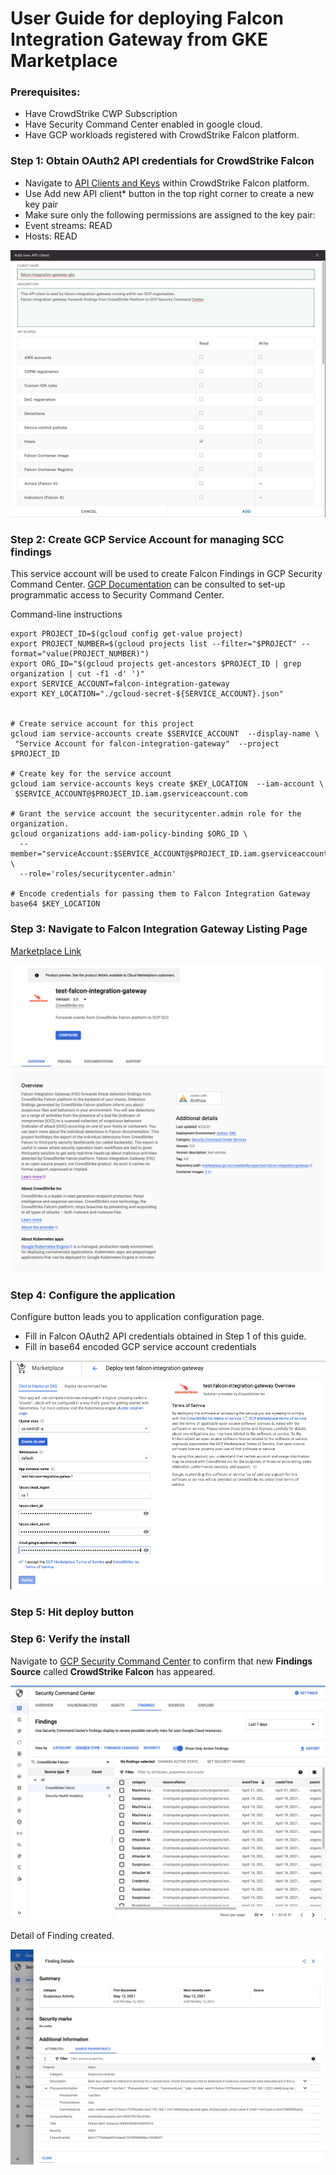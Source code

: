 # User Guide for deploying Falcon Integration Gateway from GKE Marketplace

### Prerequisites:

 - Have CrowdStrike CWP Subscription
 - Have Security Command Center enabled in google cloud.
 - Have GCP workloads registered with CrowdStrike Falcon platform.

### Step 1: Obtain OAuth2 API credentials for CrowdStrike Falcon

 - Navigate to [API Clients and Keys](https://falcon.crowdstrike.com/support/api-clients-and-keys) within CrowdStrike Falcon platform.
 - Use Add new API client* button in the top right corner to create a new key pair
 - Make sure only the following permissions are assigned to the key pair:
  - Event streams: READ
  - Hosts: READ
 
![api keys](assets/api_keys.png)
 
### Step 2: Create GCP Service Account for managing SCC findings

This service account will be used to create Falcon Findings in GCP Security Command Center. [GCP Documentation](https://cloud.google.com/security-command-center/docs/how-to-programmatic-access) can be consulted to set-up programmatic access to Security Command Center.

Command-line instructions
```
export PROJECT_ID=$(gcloud config get-value project)
export PROJECT_NUMBER=$(gcloud projects list --filter="$PROJECT" --format="value(PROJECT_NUMBER)")
export ORG_ID="$(gcloud projects get-ancestors $PROJECT_ID | grep organization | cut -f1 -d' ')"
export SERVICE_ACCOUNT=falcon-integration-gateway
export KEY_LOCATION="./gcloud-secret-${SERVICE_ACCOUNT}.json"


# Create service account for this project
gcloud iam service-accounts create $SERVICE_ACCOUNT  --display-name \
 "Service Account for falcon-integration-gateway"  --project $PROJECT_ID

# Create key for the service account
gcloud iam service-accounts keys create $KEY_LOCATION  --iam-account \
 $SERVICE_ACCOUNT@$PROJECT_ID.iam.gserviceaccount.com

# Grant the service account the securitycenter.admin role for the organization.
gcloud organizations add-iam-policy-binding $ORG_ID \
  --member="serviceAccount:$SERVICE_ACCOUNT@$PROJECT_ID.iam.gserviceaccount.com" \
  --role='roles/securitycenter.admin'

# Encode credentials for passing them to Falcon Integration Gateway
base64 $KEY_LOCATION
```

### Step 3: Navigate to Falcon Integration Gateway Listing Page

[Marketplace Link](https://console.cloud.google.com/marketplace/product/crowdstrike-saas/falcon-integration-gateway-scc)

![overview](assets/overview.png)

### Step 4: Configure the application

Configure button leads you to application configuration page.
 - Fill in Falcon OAuth2 API credentials obtained in Step 1 of this guide.
 - Fill in base64 encoded GCP service account credentials

![configure](assets/configure.png)

### Step 5: Hit deploy button

### Step 6: Verify the install

Navigate to [GCP Security Command Center](https://console.cloud.google.com/security/command-center/findings) to confirm that new **Findings Source** called **CrowdStrike Falcon** has appeared.

![scc](assets/scc.png)

Detail of Finding created.

![scc](assets/scc-detail.png)
